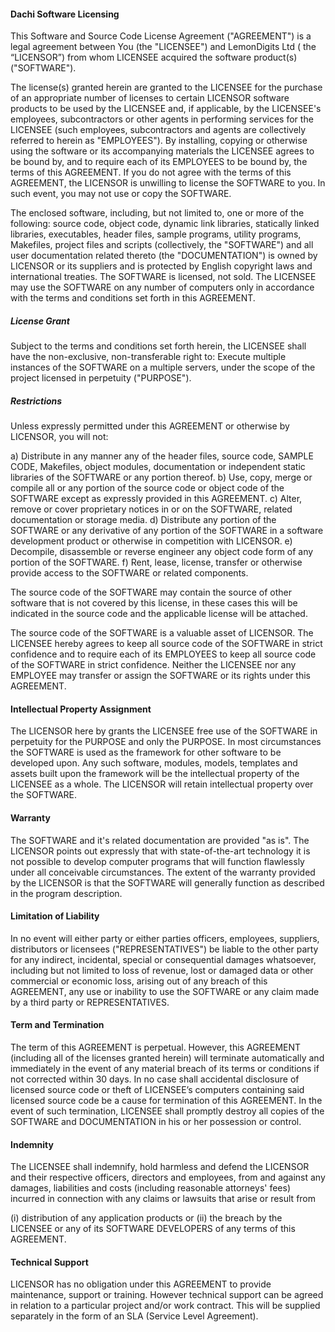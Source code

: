 #### Dachi Software Licensing
This Software and Source Code License Agreement ("AGREEMENT") is a legal agreement between You (the "LICENSEE") and
LemonDigits Ltd ( the “LICENSOR”) from whom LICENSEE acquired the software product(s) ("SOFTWARE").

The license(s) granted herein are granted to the LICENSEE for the purchase of an appropriate number of licenses to
certain LICENSOR software products to be used by the LICENSEE and, if applicable, by the LICENSEE's employees,
subcontractors or other agents in performing services for the LICENSEE (such employees, subcontractors and agents are
collectively referred to herein as "EMPLOYEES"). By installing, copying or otherwise using the software or its
accompanying materials the LICENSEE agrees to be bound by, and to require each of its EMPLOYEES to be bound by, the
terms of this AGREEMENT. If you do not agree with the terms of this AGREEMENT, the LICENSOR is unwilling to license the
SOFTWARE to you. In such event, you may not use or copy the SOFTWARE.

The enclosed software, including, but not limited to, one or more of the following: source code, object code, dynamic
link libraries, statically linked libraries, executables, header files, sample programs, utility programs, Makefiles,
project files and scripts (collectively, the "SOFTWARE") and all user documentation related thereto (the
"DOCUMENTATION") is owned by LICENSOR or its suppliers and is protected by English copyright laws and international
treaties. The SOFTWARE is licensed, not sold. The LICENSEE may use the SOFTWARE on any number of computers only in
accordance with the terms and conditions set forth in this AGREEMENT.

##### License Grant
Subject to the terms and conditions set forth herein, the LICENSEE shall have the non-exclusive, non-transferable right
to: Execute multiple instances of the SOFTWARE on a multiple servers, under the scope of the project licensed in
perpetuity ("PURPOSE").

##### Restrictions
Unless expressly permitted under this AGREEMENT or otherwise by LICENSOR, you will not:

a) Distribute in any manner any of the header files, source code, SAMPLE CODE, Makefiles, object modules, documentation
or independent static libraries of the SOFTWARE or any portion thereof.
b) Use, copy, merge or compile all or any portion of the source code or object code of the SOFTWARE except as expressly
provided in this AGREEMENT. 
c) Alter, remove or cover proprietary notices in or on the SOFTWARE, related documentation or storage media. 
d) Distribute any portion of the SOFTWARE or any derivative of any portion of the SOFTWARE in a software development
product or otherwise in competition with LICENSOR.
e) Decompile, disassemble or reverse engineer any object code form of any portion of the SOFTWARE. 
f) Rent, lease, license, transfer or otherwise provide access to the SOFTWARE or related components.

The source code of the SOFTWARE may contain the source of other software that is not covered by this license, in these
cases this will be indicated in the source code and the applicable license will be attached.

The source code of the SOFTWARE is a valuable asset of LICENSOR. The LICENSEE hereby agrees to keep all source code of
the SOFTWARE in strict confidence and to require each of its EMPLOYEES to keep all source code of the SOFTWARE in strict
confidence. Neither the LICENSEE nor any EMPLOYEE may transfer or assign the SOFTWARE or its rights under this
AGREEMENT.

#### Intellectual Property Assignment
The LICENSOR here by grants the LICENSEE free use of the SOFTWARE in perpetuity for the PURPOSE and only the PURPOSE. In
most circumstances the SOFTWARE is used as the framework for other software to be developed upon. Any such software,
modules, models, templates and assets built upon the framework will be the intellectual property of the LICENSEE as a
whole. The LICENSOR will retain intellectual property over the SOFTWARE.

#### Warranty
The SOFTWARE and it's related documentation are provided "as is". The LICENSOR points out expressly that with
state-of-the-art technology it is not possible to develop computer programs that will function flawlessly under all
conceivable circumstances. The extent of the warranty provided by the LICENSOR is that the SOFTWARE will generally
function as described in the program description.

#### Limitation of Liability
In no event will either party or either parties officers, employees, suppliers, distributors or licensees
("REPRESENTATIVES") be liable to the other party for any indirect, incidental, special or consequential damages
whatsoever, including but not limited to loss of revenue, lost or damaged data or other commercial or economic loss,
arising out of any breach of this AGREEMENT, any use or inability to use the SOFTWARE or any claim made by a third party
 or REPRESENTATIVES.

#### Term and Termination
The term of this AGREEMENT is perpetual. However, this AGREEMENT (including all of the licenses granted herein) will
terminate automatically and immediately in the event of any material breach of its terms or conditions if not corrected
within 30 days. In no case shall accidental disclosure of licensed source code or theft of LICENSEE’s computers
containing said licensed source code be a cause for termination of this AGREEMENT. In the event of such termination,
LICENSEE shall promptly destroy all copies of the SOFTWARE and DOCUMENTATION in his or her possession or control.

#### Indemnity
The LICENSEE shall indemnify, hold harmless and defend the LICENSOR and their respective officers, directors and
employees, from and against any damages, liabilities and costs (including reasonable attorneys' fees) incurred in
connection with any claims or lawsuits that arise or result from 

(i) distribution of any application products or
(ii) the breach by the LICENSEE or any of its SOFTWARE DEVELOPERS of any terms of this AGREEMENT.

#### Technical Support
LICENSOR has no obligation under this AGREEMENT to provide maintenance, support or training. However technical support
can be agreed in relation to a particular project and/or work contract. This will be supplied separately in the form of
an SLA (Service Level Agreement).
